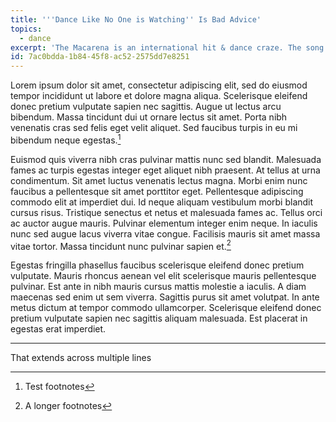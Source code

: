 ```yaml
---
title: '''Dance Like No One is Watching'' Is Bad Advice'
topics:
  - dance
excerpt: 'The Macarena is an international hit & dance craze. The song is inspired by flamenco dancer Diana Herrera''s beauty, but do you know where the dance came from?'
id: 7ac0bdda-1b84-45f8-ac52-2575dd7e8251
---
```

Lorem ipsum dolor sit amet, consectetur adipiscing elit, sed do eiusmod tempor incididunt ut labore et dolore magna aliqua. Scelerisque eleifend donec pretium vulputate sapien nec sagittis. Augue ut lectus arcu bibendum. Massa tincidunt dui ut ornare lectus sit amet. Porta nibh venenatis cras sed felis eget velit aliquet. Sed faucibus turpis in eu mi bibendum neque egestas.[^1]

Euismod quis viverra nibh cras pulvinar mattis nunc sed blandit. Malesuada fames ac turpis egestas integer eget aliquet nibh praesent. At tellus at urna condimentum. Sit amet luctus venenatis lectus magna. Morbi enim nunc faucibus a pellentesque sit amet porttitor eget. Pellentesque adipiscing commodo elit at imperdiet dui. Id neque aliquam vestibulum morbi blandit cursus risus. Tristique senectus et netus et malesuada fames ac. Tellus orci ac auctor augue mauris. Pulvinar elementum integer enim neque. In iaculis nunc sed augue lacus viverra vitae congue. Facilisis mauris sit amet massa vitae tortor. Massa tincidunt nunc pulvinar sapien et.[^2]

Egestas fringilla phasellus faucibus scelerisque eleifend donec pretium vulputate. Mauris rhoncus aenean vel elit scelerisque mauris pellentesque pulvinar. Est ante in nibh mauris cursus mattis molestie a iaculis. A diam maecenas sed enim ut sem viverra. Sagittis purus sit amet volutpat. In ante metus dictum at tempor commodo ullamcorper. Scelerisque eleifend donec pretium vulputate sapien nec sagittis aliquam malesuada. Est placerat in egestas erat imperdiet.

---

[^1]: Test footnotes

[^2]: A longer footnotes

That extends across multiple lines
